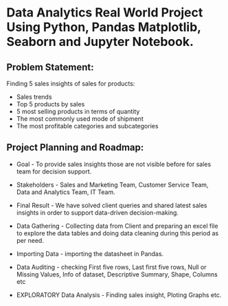 # Data Analytics Real World Project Using Python, Pandas Matplotlib, Seaborn and Jupyter Notebook.

## Problem Statement:
Finding 5 sales insights of sales for products:
- Sales trends
- Top 5 products by sales
- 5 most selling products in terms of quantity
- The most commonly used mode of shipment
- The most profitable categories and subcategories

## Project Planning and Roadmap:

- Goal - To provide sales insights those are not visible before for sales team for decision support. 

- Stakeholders - Sales and Marketing Team, Customer Service Team, Data and Analytics Team, IT Team. 

- Final Result - We have solved client queries and shared latest sales insights in order to support data-driven decision-making.

- Data Gathering - Collecting data from Client and preparing an excel file to explore the data tables and doing data cleaning during this period as per need. 

- Importing Data - importing the datasheet in Pandas.

- Data Auditing - checking First five rows, Last first five rows, Null or Missing Values, Info of dataset, Descriptive Summary, Shape, Columns etc

- EXPLORATORY Data Analysis - Finding sales insight, Ploting Graphs etc.
